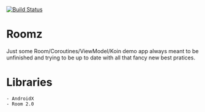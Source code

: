 [![Build Status](https://travis-ci.com/livdroid/roomz.svg?branch=master)](https://travis-ci.com/livdroid/roomz)

# Roomz
Just some Room/Coroutines/ViewModel/Koin demo app always meant to be unfinished and trying to be up to date with all that fancy new best pratices.

# Libraries
	- AndroidX
	- Room 2.0
